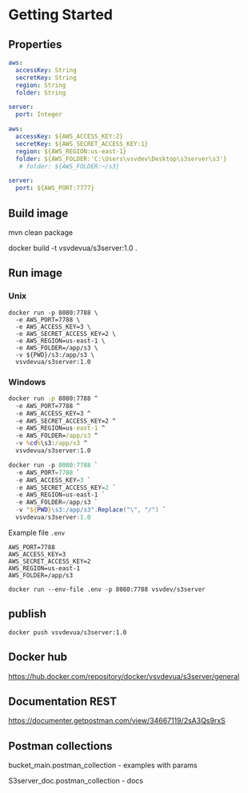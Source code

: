 # Getting Started


## Properties



```yaml
aws:
  accessKey: String
  secretKey: String
  region: String
  folder: String

server:
  port: Integer
```

```yaml
aws:
  accessKey: ${AWS_ACCESS_KEY:2}
  secretKey: ${AWS_SECRET_ACCESS_KEY:1}
  region: ${AWS_REGION:us-east-1}
  folder: ${AWS_FOLDER:'C:\Users\vsvdev\Desktop\s3server\s3'}
   # folder: ${AWS_FOLDER:~/s3}

server:
  port: ${AWS_PORT:7777}
```

## Build image

mvn clean package

docker build -t vsvdevua/s3server:1.0 .

## Run image

### Unix

```shell
docker run -p 8080:7788 \
  -e AWS_PORT=7788 \
  -e AWS_ACCESS_KEY=3 \
  -e AWS_SECRET_ACCESS_KEY=2 \
  -e AWS_REGION=us-east-1 \
  -e AWS_FOLDER=/app/s3 \
  -v ${PWD}/s3:/app/s3 \
  vsvdevua/s3server:1.0

```


### Windows

```bat
docker run -p 8080:7788 ^
  -e AWS_PORT=7788 ^
  -e AWS_ACCESS_KEY=3 ^
  -e AWS_SECRET_ACCESS_KEY=2 ^
  -e AWS_REGION=us-east-1 ^
  -e AWS_FOLDER=/app/s3 ^
  -v %cd%\s3:/app/s3 ^
  vsvdevua/s3server:1.0


```


```ps1
docker run -p 8080:7788 `
  -e AWS_PORT=7788 `
  -e AWS_ACCESS_KEY=3 `
  -e AWS_SECRET_ACCESS_KEY=2 `
  -e AWS_REGION=us-east-1 `
  -e AWS_FOLDER=/app/s3 `
  -v "${PWD}\s3:/app/s3".Replace("\", "/") `
  vsvdevua/s3server:1.0


```

Example file `.env`

```dotenv
AWS_PORT=7788
AWS_ACCESS_KEY=3
AWS_SECRET_ACCESS_KEY=2
AWS_REGION=us-east-1
AWS_FOLDER=/app/s3

```

```shell
docker run --env-file .env -p 8080:7788 vsvdev/s3server

```

## publish

```shell
docker push vsvdevua/s3server:1.0
```

## Docker hub

https://hub.docker.com/repository/docker/vsvdevua/s3server/general


## Documentation REST

https://documenter.getpostman.com/view/34667119/2sA3Qs9rxS


## Postman collections

bucket_main.postman_collection - examples with params

S3server_doc.postman_collection - docs